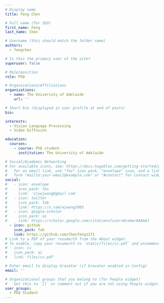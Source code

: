 ```yaml
---
# Display name
title: Feng Chen

# Full name (for SEO)
first_name: Feng
last_name: Chen

# Username (this should match the folder name)
authors:
  - fengchen

# Is this the primary user of the site?
superuser: false

# Role/position
role: PhD

# Organizations/Affiliations
organizations:
  - name: The University of Adelaide
    url: ''

# Short bio (displayed in user profile at end of posts)
bio: 

interests:
  - Vision Language Processing
  - Video Diffusion

education:
  courses:
    - course: PhD student
      institution: The University of Adelaide

# Social/Academic Networking
# For available icons, see: https://docs.hugoblox.com/getting-started/page-builder/#icons
#   For an email link, use "fas" icon pack, "envelope" icon, and a link in the
#   form "mailto:your-email@example.com" or "#contact" for contact widget.
social:
#   - icon: envelope
#     icon_pack: fas
#     link: 'zjuwjwang@gmail.com'
#   - icon: twitter
#     icon_pack: fab
#     link: https://x.com/wjwang2003
#   - icon: google-scholar
#     icon_pack: ai
#     link: https://scholar.google.com/citations?user=Hsxmwr0AAAAJ
  - icon: github
    icon_pack: fab
    link: https://github.com/Chenfeng1271
# Link to a PDF of your resume/CV from the About widget.
# To enable, copy your resume/CV to `static/files/cv.pdf` and uncomment the lines below.
# - icon: cv
#   icon_pack: ai
#   link: files/cv.pdf

# Enter email to display Gravatar (if Gravatar enabled in Config)
email: ''

# Organizational groups that you belong to (for People widget)
#   Set this to `[]` or comment out if you are not using People widget.
user_groups:
  - PhD Student
---
```

